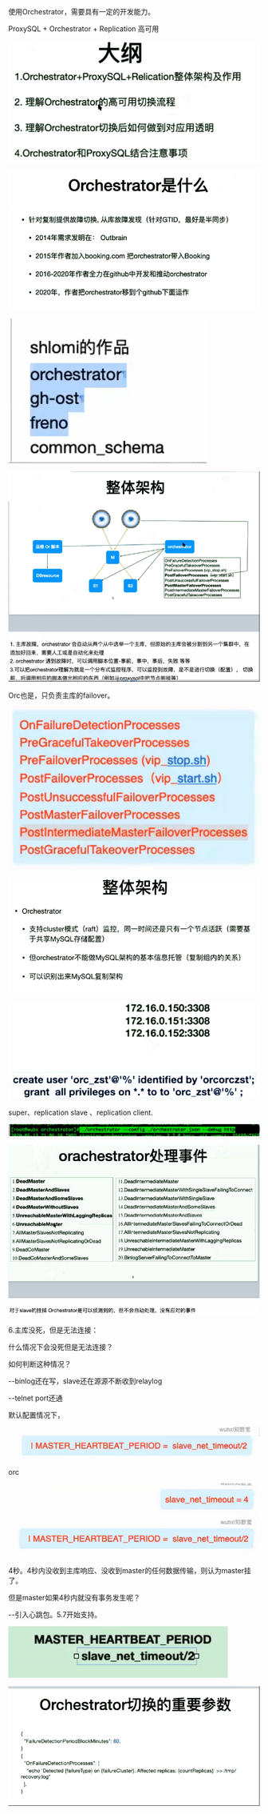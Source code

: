 使用Orchestrator，需要具有一定的开发能力。

 

 

ProxySQL + Orchestrator + Replication 高可用

 

 

![ ](.pics/clip_image001.png)

 

![ ](.pics/clip_image002.png)

 

![ ](.pics/clip_image003.png)

 

![ ](.pics/image-20200830174754172.png)

 

 

Orc也是，只负责主库的failover。

![ ](.pics/clip_image005.png)

 

![ ](.pics/clip_image006.png)

 

![ ](.pics/clip_image007.png)

 

super、replication slave 、replication client.

 

![ ](.pics/image-20200901162901561.png)

 

![ ](.pics/clip_image009.png)

6.主库没死，但是无法连接：

什么情况下会没死但是无法连接？

如何判断这种情况？

--binlog还在写，slave还在源源不断收到relaylog

--telnet port还通

 

默认配置情况下，

![ ](.pics/clip_image010.png)

 

 

orc

![ ](.pics/clip_image011.png)

 

4秒。4秒内没收到主库响应、没收到master的任何数据传输，则认为master挂了。

但是master如果4秒内就没有事务发生呢？

 

--引入心跳包。5.7开始支持。

![ ](.pics/clip_image012.png)

 

 

![ ](.pics/image-20200830174813243.png)

 